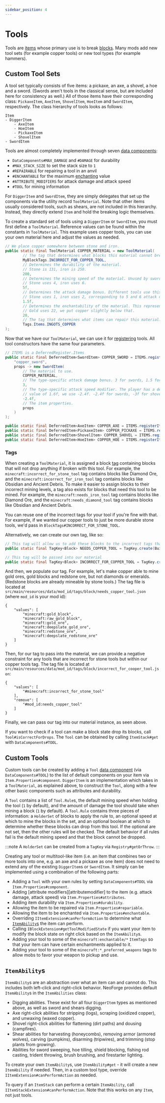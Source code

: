 ```yaml
---
sidebar_position: 4
---
```

# Tools

Tools are [items][item] whose primary use is to break [blocks][block]. Many mods add new tool sets (for example copper tools) or new tool types (for example hammers).

## Custom Tool Sets

A tool set typically consists of five items: a pickaxe, an axe, a shovel, a hoe and a sword. (Swords aren't tools in the classical sense, but are included here for consistency as well.) All of those items have their corresponding class: `PickaxeItem`, `AxeItem`, `ShovelItem`, `HoeItem` and `SwordItem`, respectively. The class hierarchy of tools looks as follows:

```text
Item
- DiggerItem
    - AxeItem
    - HoeItem
    - PickaxeItem
    - ShovelItem
- SwordItem
```

Tools are almost completely implemented through seven [data components][datacomponents]:

- `DataComponents#MAX_DAMAGE` and `#DAMAGE` for durability
- `#MAX_STACK_SIZE` to set the stack size to `1`
- `#REPAIRABLE` for repairing a tool in an anvil
- `#ENCHANTABLE` for the maximum [enchanting][enchantment] value
- `#ATTRIBUTE_MODIFIERS` for attack damage and attack speed
- `#TOOL` for mining information

For `DiggerItem` and `SwordItem`, they are simply delegates that set up the components via the utility record `ToolMaterial`. Note that other items usually considered tools, such as shears, are not included in this hierarchy. Instead, they directly extend `Item` and hold the breaking logic themselves.

To create a standard set of tools using a `DiggerItem` or `SwordItem`, you must first define a `ToolMaterial`. Reference values can be found within the constants in `ToolMaterial`. This example uses copper tools, you can use your own material here and adjust the values as needed.

```java
// We place copper somewhere between stone and iron.
public static final ToolMaterial COPPER_MATERIAL = new ToolMaterial(
        // The tag that determines what blocks this material cannot break. See below for more information.
        MyBlockTags.INCORRECT_FOR_COPPER_TOOL,
        // Determines the durability of the material.
        // Stone is 131, iron is 250.
        200,
        // Determines the mining speed of the material. Unused by swords.
        // Stone uses 4, iron uses 6.
        5f,
        // Determines the attack damage bonus. Different tools use this differently. For example, swords do (getAttackDamageBonus() + 4) damage.
        // Stone uses 1, iron uses 2, corresponding to 5 and 6 attack damage for swords, respectively; our sword does 5.5 damage now.
        1.5f,
        // Determines the enchantability of the material. This represents how good the enchantments on this tool will be.
        // Gold uses 22, we put copper slightly below that.
        20,
        // The tag that determines what items can repair this material.
        Tags.Items.INGOTS_COPPER
);
```

Now that we have our `ToolMaterial`, we can use it for [registering] tools. All tool constructors have the same four parameters.

```java
// ITEMS is a DeferredRegister.Items
public static final DeferredItem<SwordItem> COPPER_SWORD = ITEMS.registerItem(
    "copper_sword",
    props -> new SwordItem(
        // The material to use.
        COPPER_MATERIAL,
        // The type-specific attack damage bonus. 3 for swords, 1.5 for shovels, 1 for pickaxes, varying for axes and hoes.
        3,
        // The type-specific attack speed modifier. The player has a default attack speed of 4, so to get to the desired
        // value of 1.6f, we use -2.4f. -2.4f for swords, -3f for shovels, -2.8f for pickaxes, varying for axes and hoes.
        -2.4f,
        // The item properties.
        props
    )
);

public static final DeferredItem<AxeItem> COPPER_AXE = ITEMS.registerItem("copper_axe", props -> new AxeItem(...));
public static final DeferredItem<PickaxeItem> COPPER_PICKAXE = ITEMS.registerItem("copper_pickaxe", props -> new PickaxeItem(...));
public static final DeferredItem<ShovelItem> COPPER_SHOVEL = ITEMS.registerItem("copper_shovel", props -> new ShovelItem(...));
public static final DeferredItem<HoeItem> COPPER_HOE = ITEMS.registerItem("copper_hoe", props -> new HoeItem(...));
```

### Tags

When creating a `ToolMaterial`, it is assigned a block [tag][tags] containing blocks that will not drop anything if broken with this tool. For example, the `minecraft:incorrect_for_stone_tool` tag contains blocks like Diamond Ore, and the `minecraft:incorrect_for_iron_tool` tag contains blocks like Obsidian and Ancient Debris. To make it easier to assign blocks to their incorrect mining levels, a tag also exists for blocks that need this tool to be mined. For example, the `minecraft:needs_iron_tool` tag contains blocks like Diamond Ore, and the `minecraft:needs_diamond_tool` tag contains blocks like Obsidian and Ancient Debris.

You can reuse one of the incorrect tags for your tool if you're fine with that. For example, if we wanted our copper tools to just be more durable stone tools, we'd pass in `BlockTags#INCORRECT_FOR_STONE_TOOL`.

Alternatively, we can create our own tag, like so:

```java
// This tag will allow us to add these blocks to the incorrect tags that cannot mine them
public static final TagKey<Block> NEEDS_COPPER_TOOL = TagKey.create(BuiltInRegistries.BLOCK.key(), ResourceLocation.fromNamespaceAndPath(MOD_ID, "needs_copper_tool"));

// This tag will be passed into our material
public static final TagKey<Block> INCORRECT_FOR_COPPER_TOOL = TagKey.create(BuiltInRegistries.BLOCK.key(), ResourceLocation.fromNamespaceAndPath(MOD_ID, "incorrect_for_cooper_tool"));
```

And then, we populate our tag. For example, let's make copper able to mine gold ores, gold blocks and redstone ore, but not diamonds or emeralds. (Redstone blocks are already mineable by stone tools.) The tag file is located at `src/main/resources/data/mod_id/tags/block/needs_copper_tool.json` (where `mod_id` is your mod id):

```json5
{
    "values": [
        "minecraft:gold_block",
        "minecraft:raw_gold_block",
        "minecraft:gold_ore",
        "minecraft:deepslate_gold_ore",
        "minecraft:redstone_ore",
        "minecraft:deepslate_redstone_ore"
    ]
}
```

Then, for our tag to pass into the material, we can provide a negative constraint for any tools that are incorrect for stone tools but within our copper tools tag. The tag file is located at `src/main/resources/data/mod_id/tags/block/incorrect_for_cooper_tool.json`:

```json5
{
    "values": [
        "#minecraft:incorrect_for_stone_tool"
    ],
    "remove": [
        "#mod_id:needs_copper_tool"
    ]
}
```

Finally, we can pass our tag into our material instance, as seen above.

If you want to check if a tool can make a block state drop its blocks, call `Tool#isCorrectForDrops`. The `Tool` can be obtained by calling `ItemStack#get` with `DataComponents#TOOL`.

## Custom Tools

Custom tools can be created by adding a `Tool` [data component][datacomponents] (via `DataComponents#TOOL`) to the list of default components on your item via `Item.Properties#component`. `DiggerItem` is an implementation which takes in a `ToolMaterial`, as explained above, to construct the `Tool`, along with a few other basic components such as attributes and durability.

A `Tool` contains a list of `Tool.Rule`s, the default mining speed when holding the tool (`1` by default), and the amount of damage the tool should take when mining a block (`1` by default). A `Tool.Rule` contains three pieces of information: a `HolderSet` of blocks to apply the rule to, an optional speed at which to mine the blocks in the set, and an optional boolean at which to determine whether these blocks can drop from this tool. If the optional are not set, then the other rules will be checked. The default behavior if all rules fail is the default mining speed and that the block cannot be dropped.

:::note
A `HolderSet` can be created from a `TagKey` via `Registry#getOrThrow`.
:::

Creating any tool or multitool-like item (i.e. an item that combines two or more tools into one, e.g. an axe and a pickaxe as one item) does not need to extend any of the existing `DiggerItem`s or `SwordItem`. It simply can be implemented using a combination of the following parts:

- Adding a `Tool` with your own rules by setting `DataComponents#TOOL` via `Item.Properties#component`.
- Adding [attribute modifiers][attributemodifier] to the item (e.g. attack damage, attack speed) via `Item.Properties#attributes`.
- Adding item durability via `Item.Properties#durability`.
- Allowing the item to be repaired via `Item.Properties#repariable`.
- Allowing the item to be enchanted via `Item.Properties#enchantable`.
- Overriding `IItemExtension#canPerformAction` to determine what [`ItemAbility`s][itemability] the item can perform.
- Calling `IBlockExtension#getToolModifiedState` if you want your item to modify the block state on right click based on the `ItemAbility`s.
- Adding your tool to some of the `minecraft:enchantable/*` `ItemTags` so that your item can have certain enchantments applied to it.
- Adding your tool to some of the `minecraft:*_preferred_weapons` tags to allow mobs to favor your weapon to pickup and use.

## `ItemAbility`s

`ItemAbility`s are an abstraction over what an item can and cannot do. This includes both left-click and right-click behavior. NeoForge provides default `ItemAbility`s in the `ItemAbilities` class:

- Digging abilities. These exist for all four `DiggerItem` types as mentioned above, as well as sword and shears digging.
- Axe right-click abilities for stripping (logs), scraping (oxidized copper), and unwaxing (waxed copper).
- Shovel right-click abilities for flattening (dirt paths) and dousing (campfires).
- Shear abilities for harvesting (honeycombs), removing armor (armored wolves), carving (pumpkins), disarming (tripwires), and trimming (stop plants from growing).
- Abilities for sword sweeping, hoe tilling, shield blocking, fishing rod casting, trident throwing, brush brushing, and firestarter lighting.

To create your own `ItemAbility`s, use `ItemAbility#get` - it will create a new `ItemAbility` if needed. Then, in a custom tool type, override `IItemExtension#canPerformAction` as needed.

To query if an `ItemStack` can perform a certain `ItemAbility`, call `IItemStackExtension#canPerformAction`. Note that this works on any `Item`, not just tools.

[block]: ../blocks/index.md
[datacomponents]: datacomponents.md
[enchantment]: ../resources/server/enchantments/index.md#enchantment-costs-and-levels
[item]: index.md
[itemability]: #itemabilitys
[registering]: ../concepts/registries.md#methods-for-registering
[tags]: ../resources/server/tags.md
